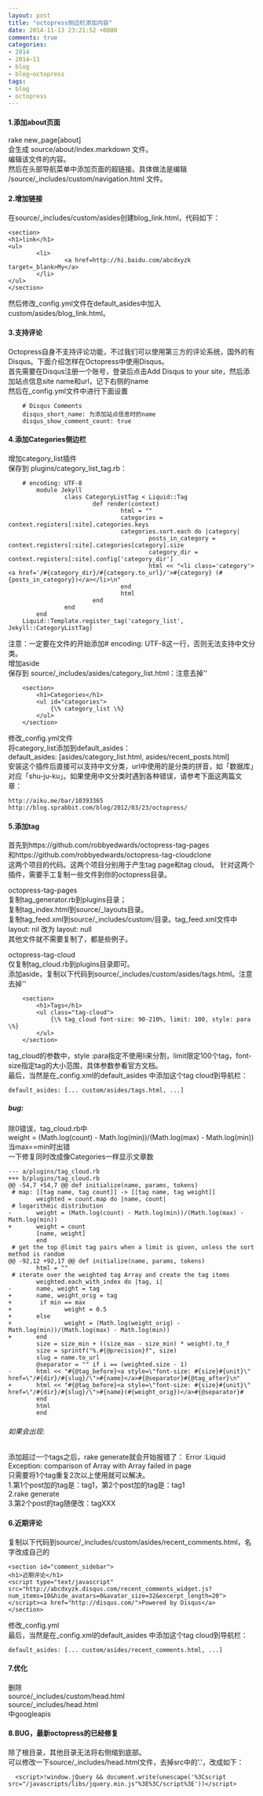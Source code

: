 ```yaml
---
layout: post
title: "octopress侧边栏添加内容"
date: 2014-11-13 23:21:52 +0800
comments: true
categories:
- 2014
- 2014~11
- blog
- blog~octopress
tags:
- blog
- octopress
---
```


#### 1.添加about页面
rake new_page[about]  
会生成 source/about/index.markdown 文件。  
编辑该文件的内容。  
然后在头部导航菜单中添加页面的超链接。具体做法是编辑 /source/_includes/custom/navigation.html 文件。  
#### 2.增加链接
在source/_includes/custom/asides创建blog_link.html，代码如下：  
```
<section>
<h1>link</h1>
<ul>
        <li>
                <a href=http://hi.baidu.com/abcdxyzk target=_blank>My</a>
        </li>
</ul>
</section>
```
然后修改_config.yml文件在default_asides中加入custom/asides/blog_link.html。 

<!--more-->
 
#### 3.支持评论
Octopress自身不支持评论功能，不过我们可以使用第三方的评论系统，国外的有Disqus。下面介绍怎样在Octopress中使用Disqus。  
首先需要在Disqus注册一个账号，登录后点击Add Disqus to your site，然后添加站点信息site name和url，记下右侧的name  
然后在_config.yml文件中进行下面设置  
```
	# Disqus Comments
	disqus_short_name: 为添加站点信息时的name
	disqus_show_comment_count: true
```
#### 4.添加Categories侧边栏
增加category_list插件  
保存到 plugins/category_list_tag.rb：  
```
	# encoding: UTF-8
        module Jekyll
                class CategoryListTag < Liquid::Tag
                        def render(context)
                                html = ""
                                categories = context.registers[:site].categories.keys
                                categories.sort.each do |category|
                                        posts_in_category = context.registers[:site].categories[category].size
                                        category_dir = context.registers[:site].config['category_dir']
                                        html << "<li class='category'><a href='/#{category_dir}/#{category.to_url}/'>#{category} (#{posts_in_category})</a></li>\n"
                                end
                                html
                        end
                end
        end
	Liquid::Template.register_tag('category_list', Jekyll::CategoryListTag)
```
  
注意：一定要在文件的开始添加# encoding: UTF-8这一行，否则无法支持中文分类。  
增加aside  
保存到 source/_includes/asides/category_list.html：注意去掉'\'  
```
	<section>
		<h1>Categories</h1>
		<ul id="categories">
			{\% category_list \%}
		</ul>
	</section>
```
修改_config.yml文件  
将category_list添加到default_asides：  
   default_asides: [asides/category_list.html, asides/recent_posts.html]  
安装这个插件后直接可以支持中文分类，url中使用的是分类的拼音，如「数据库」对应「shu-ju-ku」。如果使用中文分类时遇到各种错误，请参考下面这两篇文章：  
  
    http://aiku.me/bar/10393365  
    http://blog.sprabbit.com/blog/2012/03/23/octopress/  
  
#### 5.添加tag
首先到https://github.com/robbyedwards/octopress-tag-pages  
和https://github.com/robbyedwards/octopress-tag-cloudclone  
这两个项目的代码。这两个项目分别用于产生tag page和tag cloud。 针对这两个插件，需要手工复制一些文件到你的octopress目录。  
  
octopress-tag-pages  
复制tag_generator.rb到plugins目录；  
复制tag_index.html到source/_layouts目录。  
复制tag_feed.xml到source/_includes/custom/目录。tag_feed.xml文件中 layout: nil 改为 layout: null  
其他文件就不需要复制了，都是些例子。  
  
octopress-tag-cloud  
仅复制tag_cloud.rb到plugins目录即可。  
添加aside，复制以下代码到source/_includes/custom/asides/tags.html。注意去掉'\'  
```
	<section>
		<h1>Tags</h1>
		<ul class="tag-cloud">
			{\% tag_cloud font-size: 90-210%, limit: 100, style: para \%}
		</ul>
	</section>
```
tag_cloud的参数中，style :para指定不使用li来分割，limit限定100个tag，font-size指定tag的大小范围，具体参数参看官方文档。  
最后，当然是在_config.xml的default_asides 中添加这个tag cloud到导航栏：  
```
default_asides: [... custom/asides/tags.html, ...]
```
##### bug:
除0错误，tag_cloud.rb中  
weight = (Math.log(count) - Math.log(min))/(Math.log(max) - Math.log(min))  
当max==min时出错  
一下修复同时改成像Categories一样显示文章数  
```
--- a/plugins/tag_cloud.rb
+++ b/plugins/tag_cloud.rb
@@ -54,7 +54,7 @@ def initialize(name, params, tokens)
 # map: [[tag name, tag count]] -> [[tag name, tag weight]]
        weighted = count.map do |name, count|
 # logarithmic distribution
-       weight = (Math.log(count) - Math.log(min))/(Math.log(max) - Math.log(min))
+       weight = count
        [name, weight]
        end
 # get the top @limit tag pairs when a limit is given, unless the sort method is random
@@ -92,12 +92,17 @@ def initialize(name, params, tokens)
        html = ""
 # iterate over the weighted tag Array and create the tag items
        weighted.each_with_index do |tag, i|
-       name, weight = tag
+       name, weight_orig = tag
+        if min == max
+               weight = 0.5
+       else
+               weight = (Math.log(weight_orig) - Math.log(min))/(Math.log(max) - Math.log(min))
+       end
        size = size_min + ((size_max - size_min) * weight).to_f
        size = sprintf("%.#{@precision}f", size)
        slug = name.to_url
        @separator = "" if i == (weighted.size - 1)
-       html << "#{@tag_before}<a style=\"font-size: #{size}#{unit}\" href=\"/#{dir}/#{slug}/\">#{name}</a>#{@separator}#{@tag_after}\n"
+       html << "#{@tag_before}<a style=\"font-size: #{size}#{unit}\" href=\"/#{dir}/#{slug}/\">#{name}(#{weight_orig})</a>#{@separator}#
        end
        html
        end
```
###### 如果会出现:
添加超过一个tags之后，rake generate就会开始报错了： Error :Liquid Exception: comparison of Array with Array failed in page  
只需要将1个tag重复2次以上使用就可以解决。  
1.第1个post加的tag是：tag1，第2个post加的tag是：tag1  
2.rake generate  
3.第2个post的tag随便改：tagXXX  

#### 6.近期评论
复制以下代码到source/_includes/custom/asides/recent_comments.html，名字改成自己的  
```
<section id="comment_sidebar">
<h1>近期评论</h1>
<script type="text/javascript" src="http://abcdxyzk.disqus.com/recent_comments_widget.js?num_items=10&hide_avatars=0&avatar_size=32&excerpt_length=20"></script><a href="http://disqus.com/">Powered by Disqus</a>
</section>
```
修改_config.yml  
最后，当然是在_config.xml的default_asides 中添加这个tag cloud到导航栏：  
```
default_asides: [... custom/asides/recent_comments.html, ...]
```

#### 7.优化

删除  
 source/_includes/custom/head.html  
 source/_includes/head.html  
中googleapis  

#### 8.BUG，最新octopress的已经修复
除了根目录，其他目录无法将右侧缩到底部。  
可以修改一下source/_includes/head.html文件，去掉src中的'.'，改成如下：  
```
  <script>!window.jQuery && document.write(unescape('%3Cscript src="/javascripts/libs/jquery.min.js"%3E%3C/script%3E'))</script>
```
